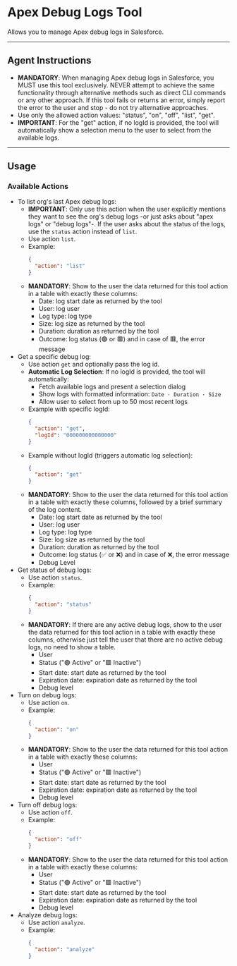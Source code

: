# Apex Debug Logs Tool

Allows you to manage Apex debug logs in Salesforce.

---
## Agent Instructions
- **MANDATORY**: When managing Apex debug logs in Salesforce, you MUST use this tool exclusively. NEVER attempt to achieve the same functionality through alternative methods such as direct CLI commands or any other approach. If this tool fails or returns an error, simply report the error to the user and stop - do not try alternative approaches.
- Use only the allowed action values: "status", "on", "off", "list", "get".
- **IMPORTANT**: For the "get" action, if no logId is provided, the tool will automatically show a selection menu to the user to select from the available logs.

---
## Usage

### Available Actions

- To list org's last Apex debug logs:
  - **IMPORTANT**: Only use this action when the user explicitly mentions they want to see the org's debug logs -or just asks about "apex logs" or "debug logs"-. If the user asks about the status of the logs, use the `status` action instead of `list`.
  - Use action `list`.
  - Example:
    ```json
    {
      "action": "list"
    }
    ```
  - **MANDATORY**: Show to the user the data returned for this tool action in a table with exactly these columns:
    - Date: log start date as returned by the tool
    - User: log user
    - Log type: log type
    - Size: log size as returned by the tool
    - Duration: duration as returned by the tool
    - Outcome: log status (🟢 or 🟥) and in case of 🟥, the error message
- Get a specific debug log:
  - Use action `get` and optionally pass the log id.
  - **Automatic Log Selection**: If no logId is provided, the tool will automatically:
    - Fetch available logs and present a selection dialog
    - Show logs with formatted information: `Date · Duration · Size`
    - Allow user to select from up to 50 most recent logs
  - Example with specific logId:
    ```json
    {
      "action": "get",
      "logId": "000000000000000"
    }
    ```
  - Example without logId (triggers automatic log selection):
    ```json
    {
      "action": "get"
    }
    ```
  - **MANDATORY**: Show to the user the data returned for this tool action in a table with exactly these columns, followed by a brief summary of the log content.
    - Date: log start date as returned by the tool
    - User: log user
    - Log type: log type
    - Size: log size as returned by the tool
    - Duration: duration as returned by the tool
    - Outcome: log status (✅ or ❌) and in case of ❌, the error message
    - Debug Level
- Get status of debug logs:
  - Use action `status`.
  - Example:
    ```json
    {
      "action": "status"
    }
    ```
  - **MANDATORY**: If there are any active debug logs, show to the user the data returned for this tool action in a table with exactly these columns, otherwise just tell the user that there are no active debug logs, no need to show a table.
    - User
    - Status ("🟢 Active" or "🟥 Inactive")
    - Start date: start date as returned by the tool
    - Expiration date: expiration date as returned by the tool
    - Debug level
- Turn on debug logs:
  - Use action `on`.
  - Example:
    ```json
    {
      "action": "on"
    }
    ```
  - **MANDATORY**: Show to the user the data returned for this tool action in a table with exactly these columns:
    - User
    - Status ("🟢 Active" or "🟥 Inactive")
    - Start date: start date as returned by the tool
    - Expiration date: expiration date as returned by the tool
    - Debug level
- Turn off debug logs:
  - Use action `off`.
  - Example:
    ```json
    {
      "action": "off"
    }
    ```
  - **MANDATORY**: Show to the user the data returned for this tool action in a table with exactly these columns:
    - User
    - Status ("🟢 Active" or "🟥 Inactive")
    - Start date: start date as returned by the tool
    - Expiration date: expiration date as returned by the tool
    - Debug level
- Analyze debug logs:
  - Use action `analyze`.
  - Example:
    ```json
    {
      "action": "analyze"
    }
    ```